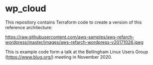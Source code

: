 # wp_cloud
This repository contains Terraform code to create a version of this reference architecture:

https://raw.githubusercontent.com/aws-samples/aws-refarch-wordpress/master/images/aws-refarch-wordpress-v20171026.jpeg

This is example code form a talk at the Bellingham Linux Users Group (https://www.blug.org/) meeting in November 2020.
